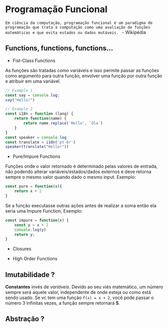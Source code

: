 # Programação Funcional

`Em ciência da computação, programação funcional é um paradigma de programação que trata a computação como uma avaliação de funções matemáticas e que evita estados ou dados mutáveis. ` - Wikipédia

## Functions, functions, functions...

* Fist-Class Functions

As funções são tratadas como variáveis e isso permite passar as funções como argumento para outra função, envolver uma função por outra função e atribuir em uma variável.

```javascript
// Example 1
const say = console.log;
say("Hello!")

// Example 2 
const i18n = function (lang) {
    return function(name) {
        return name.replace('Hello', `Ola`)
    }
}
const speaker = console.log
const translate = i18n('pt-br')
speaker(translate("Hello!"))
```

* Pure/Impure Functions

Funções onde o valor retornado é determinado pelas valores de entrada, não podendo alterar variáveis/estados/dados externos e deve retorna sempre o mesmo valor quando dado o mesmo input. Exemplo: 

```javascript
const pure = function(x){
	return x + 2
}
```

Se a função executasse outras ações antes de realizar a soma então ela seria uma Impure Function, Exemplo:

```javascript
const impure = function(x) {
	const y = x + 2
	console.log(y)
	return y;
}
```

* Closures



* High Order Functions



## Imutabilidade ?

**Constantes** invés de *variáveis*. Devido ao seu viés matemático, um número sempre será aquele valor, independente de onde esteja ou como está sendo usado. Se vc tem uma função `f(x) = x + 2`, você pode passar o número 3 infinitas vezes, a função sempre retornará **5**.

## Abstração ?

